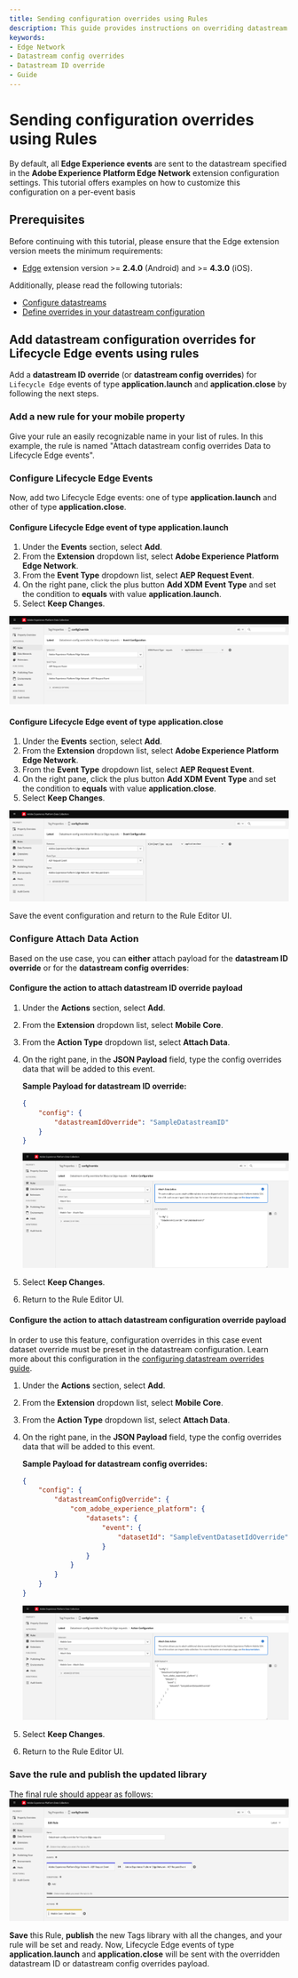 ```yaml
---
title: Sending configuration overrides using Rules
description: This guide provides instructions on overriding datastream ID and datastream configuration for Edge Network Requests that are not initiated by the sendEvent API, all accomplished through Tags Rules.
keywords:
- Edge Network
- Datastream config overrides
- Datastream ID override
- Guide
---
```


# Sending configuration overrides using Rules

By default, all **Edge Experience events** are sent to the datastream specified in the **Adobe Experience Platform Edge Network** extension configuration settings. This tutorial offers examples on how to customize this configuration on a per-event basis

## Prerequisites

Before continuing with this tutorial, please ensure that the Edge extension version meets the minimum requirements:

* [Edge](../../index.md) extension version >= **2.4.0** (Android) and >= **4.3.0** (iOS).

Additionally, please read the following tutorials:

* [Configure datastreams](../../../home/getting-started/configure-datastreams.md)
* [Define overrides in your datastream configuration](https://experienceleague.adobe.com/docs/experience-platform/datastreams/configure.html?lang=en)

## Add datastream configuration overrides for Lifecycle Edge events using rules

Add a **datastream ID override** (or **datastream config overrides**) for `Lifecycle Edge` events of type **application.launch** and **application.close** by following the next steps.

### Add a new rule for your mobile property

Give your rule an easily recognizable name in your list of rules.
In this example, the rule is named "Attach datastream config overrides Data to Lifecycle Edge events".

### Configure Lifecycle Edge Events

Now, add two Lifecycle Edge events: one of type **application.launch** and other of type **application.close**.

#### Configure Lifecycle Edge event of type application.launch

1. Under the **Events** section, select **Add**.
2. From the **Extension** dropdown list, select **Adobe Experience Platform Edge Network**.
3. From the **Event Type** dropdown list, select **AEP Request Event**.
4. On the right pane, click the plus button **Add XDM Event Type** and set the condition to **equals** with value **application.launch**.
5. Select **Keep Changes**.

![Sample rule configuration application.launch event](../assets/tutorial/configOverrides/if-event-application-launch.png)

#### Configure Lifecycle Edge event of type application.close

1. Under the **Events** section, select **Add**.
2. From the **Extension** dropdown list, select **Adobe Experience Platform Edge Network**.
3. From the **Event Type** dropdown list, select **AEP Request Event**.
4. On the right pane, click the plus button **Add XDM Event Type** and set the condition to **equals** with value **application.close**.
5. Select **Keep Changes**.

![Sample rule configuration application.close event](../assets/tutorial/configOverrides/if-event-application-close.png)

Save the event configuration and return to the Rule Editor UI.

### Configure Attach Data Action

Based on the use case, you can **either** attach payload for the **datastream ID override** or for the **datastream config overrides**:

#### Configure the action to attach datastream ID override payload

1. Under the **Actions** section, select **Add**.
2. From the **Extension** dropdown list, select **Mobile Core**.
3. From the **Action Type** dropdown list, select **Attach Data**.
4. On the right pane, in the **JSON Payload** field, type the config overrides data that will be added to this event.

    **Sample Payload for datastream ID override:**

    ```json
    {
        "config": {
            "datastreamIdOverride": "SampleDatastreamID"
        }
    }
    ```

    ![Action configuration - Datastream ID override payload ](../assets/tutorial/configOverrides/datastream-id-override-payload.png)

5. Select **Keep Changes**.
6. Return to the Rule Editor UI.

#### Configure the action to attach datastream configuration override payload

<InlineAlert variant="info" slots="text"/>

In order to use this feature, configuration overrides in this case event dataset override must be preset in the datastream configuration. Learn more about this configuration in the [configuring datastream overrides guide](https://experienceleague.adobe.com/docs/experience-platform/datastreams/overrides.html?lang=en#event-dataset-overrides).

1. Under the **Actions** section, select **Add**.
2. From the **Extension** dropdown list, select **Mobile Core**.
3. From the **Action Type** dropdown list, select **Attach Data**.
4. On the right pane, in the **JSON Payload** field, type the config overrides data that will be added to this event.

    **Sample Payload for datastream config overrides:**

    ```json
    {
        "config": {
            "datastreamConfigOverride": {
                "com_adobe_experience_platform": {
                    "datasets": {
                        "event": {
                            "datasetId": "SampleEventDatasetIdOverride"
                        }
                    }
                }
            }
        }
    }
    ```

   ![Action configuration - Datastream ID override payload ](../assets/tutorial/configOverrides/datastream-config-override-payload.png)

5. Select **Keep Changes**.
6. Return to the Rule Editor UI.

### Save the rule and publish the updated library

The final rule should appear as follows:
![File Rules configuration](../assets/tutorial/configOverrides/final-rule-configoverrides.png)

**Save** this Rule, **publish** the new Tags library with all the changes, and your rule will be set and ready. Now, Lifecycle Edge events of type **application.launch** and **application.close** will be sent with the overridden datastream ID or datastream config overrides payload.
